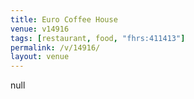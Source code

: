 ```yaml
---
title: Euro Coffee House
venue: v14916
tags: [restaurant, food, "fhrs:411413"]
permalink: /v/14916/
layout: venue
---
```

null